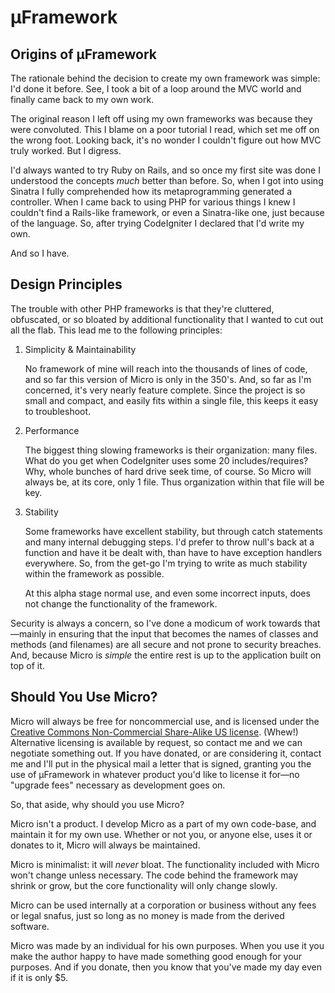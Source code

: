 &micro;Framework
================

Origins of &micro;Framework
---------------------------

The rationale behind the decision to create my own framework was simple: I'd done it before.  See, I took a bit of a loop around the MVC world and finally came back to my own work.

The original reason I left off using my own frameworks was because they were convoluted.  This I blame on a poor tutorial I read, which set me off on the wrong foot.  Looking back, it's no wonder I couldn't figure out how MVC truly worked.  But I digress.

I'd always wanted to try Ruby on Rails, and so once my first site was done I understood the concepts *much* better than before.  So, when I got into using Sinatra I fully comprehended how its metaprogramming generated a controller. When I came back to using PHP for various things I knew I couldn't find a Rails-like framework, or even a Sinatra-like one, just because of the language.  So, after trying CodeIgniter I declared that I'd write my own.

And so I have.

Design Principles
-----------------

The trouble with other PHP frameworks is that they're cluttered, obfuscated, or so bloated by additional functionality that I wanted to cut out all the flab.  This lead me to the following principles:

  1. Simplicity & Maintainability

     No framework of mine will reach into the thousands of lines of code, and so far this version of Micro is only in the 350's.  And, so far as I'm concerned, it's very nearly feature complete.  Since the project is so small and compact, and easily fits within a single file, this keeps it easy to troubleshoot.

  2. Performance

     The biggest thing slowing frameworks is their organization: many files.  What do you get when CodeIgniter uses some 20 includes/requires?  Why, whole bunches of hard drive seek time, of course.  So Micro will always be, at its core, only 1 file.  Thus organization within that file will be key.

  3. Stability

     Some frameworks have excellent stability, but through catch statements and many internal debugging steps.  I'd prefer to throw null's back at a function and have it be dealt with, than have to have exception handlers everywhere.  So, from the get-go I'm trying to write as much stability within the framework as possible.

     At this alpha stage normal use, and even some incorrect inputs, does not change the functionality of the framework.

Security is always a concern, so I've done a modicum of work towards that&mdash;mainly in ensuring that the input that becomes the names of classes and methods (and filenames) are all secure and not prone to security breaches.  And, because Micro is *simple* the entire rest is up to the application built on top of it.

Should You Use Micro?
---------------------

Micro will always be free for noncommercial use, and is licensed under the [Creative Commons Non-Commercial Share-Alike US license][cc].  (Whew!)  Alternative licensing is available by request, so contact me and we can negotiate something out.  If you have donated, or are considering it, contact me and I'll put in the physical mail a letter that is signed, granting you the use of &micro;Framework in whatever product you'd like to license it for&mdash;no "upgrade fees" necessary as development goes on.

So, that aside, why should you use Micro?

Micro isn't a product.  I develop Micro as a part of my own code-base, and maintain it for my own use.  Whether or not you, or anyone else, uses it or donates to it, Micro will always be maintained.

Micro is minimalist: it will *never* bloat.  The functionality included with Micro won't change unless necessary.  The code behind the framework may shrink or grow, but the core functionality will only change slowly.

Micro can be used internally at a corporation or business without any fees or legal snafus, just so long as no money is made from the derived software.

Micro was made by an individual for his own purposes.  When you use it you make the author happy to have made something good enough for your purposes.   And if you donate, then you know that you've made my day even if it is only $5.

  [cc]: http://creativecommons.org/licenses/by-sa/3.0/us/